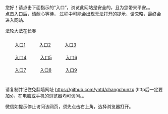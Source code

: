 您好！请点击下面指示的“入口”，浏览此网站是安全的，且为您带来平安。。 <br/>
点击入口后，请耐心等待， 过程中可能会出现无法打开的提示，请忽略，最终会进入网站. </br>

法轮大法在长春<br/>
<div style="padding:10px"><a style="margin:20px" target="_blank" href="https://d6kxli20l6abp.cloudfront.net/2Qpsp?rvmwj" id="ccLink1" rel="nofollow">入口1</a> <a target="_blank" style="margin:20px" href="https://d1m5e2xl2xpsvr.cloudfront.net/2Qpsp?fszuhixx" id="ccLink2" rel="nofollow">入口2</a> <a style="margin:20px" target="_blank" href="https://d6xt3t5g8egoi.cloudfront.net/2Qpsp?gksmc" id="ccLink3" rel="nofollow">入口3</a></div>

<div style="padding:10px" ><a style="margin:20px" target="_blank" href="https://d6kxli20l6abp.cloudfront.net/2Qpsp?rvmwj" id="ccLink4" rel="nofollow">入口4</a> <a style="margin:20px" href="https://d1m5e2xl2xpsvr.cloudfront.net/2Qpsp?fszuhixx" target="_blank" id="ccLink5" rel="nofollow">入口5</a> <a style="margin:20px" href="https://d6xt3t5g8egoi.cloudfront.net/2Qpsp?gksmc" target="_blank" id="ccLink6" rel="nofollow">入口6</a></div>

<div style="padding:10px"><a style="margin:20px" target="_blank" href="https://d6kxli20l6abp.cloudfront.net/2Qpsp?rvmwj" id="ccLink7" rel="nofollow">入口7</a> <a style="margin:20px" href="https://d1m5e2xl2xpsvr.cloudfront.net/2Qpsp?fszuhixx" target="_blank" id="ccLink8" rel="nofollow">入口8</a> <a style="margin:20px" target="_blank" href="https://d6xt3t5g8egoi.cloudfront.net/2Qpsp?gksmc" id="ccLink9" rel="nofollow">入口9</a></div>

<br/>



请复制并记住免翻墙网址 https://github.com/yntd/changchunzx (http后一定要加s)，在电脑或手机的浏览器均可访问。。<br/>

微信如提示停止访问该网页，须先点击右上角，选择浏览器打开。
